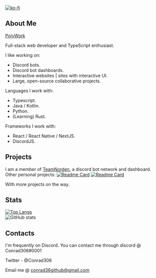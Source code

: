 [![ko-fi](https://ko-fi.com/img/githubbutton_sm.svg)](https://ko-fi.com/Conrad306)
## About Me
[PolyWork](https://polywork.com/Conrad306)

Full-stack web developer and TypeScript enthusiast. 

I like working on: 
  - Discord bots.
  - Discord bot dashboards.
  - Interactive websites | sites with interactive UI. 
  - Large, open-source collaborative projects.

Languages I work with: 
  - Typescript.
  - Java / Kotlin.
  - Python.
  - (Learning) Rust.
 
Frameworks I work with: 
  - React / React Native / NextJS. 
  - DiscordJS.
## Projects
I am a member of [TeamNorden](https://github.com/TeamNorden), a discord bot network and dashboard. 
Other personal projects: 
[![Readme Card](https://github-readme-stats.vercel.app/api/pin/?username=conrad306&repo=site&theme=dark&hide_border=true)](https://github.com/conrad306/site)
[![Readme Card](https://github-readme-stats.vercel.app/api/pin/?username=conrad306&repo=gitbot&theme=dark&hide_border=true)](https://github.com/conrad306/gitbot)

With more projects on the way.

## Stats
[![Top Langs](https://github-readme-stats.vercel.app/api/top-langs/?username=conrad306&layout=compact&theme=dark&hide_border=true)](https://github.com/conrad306/)
<br />
![GitHub stats](https://github-readme-stats.vercel.app/api?username=conrad306&include_all_commits=true&theme=dark&hide_border=true)

## Contacts
I'm frequently on Discord. You can contact me through discord @ Conrad306#0001

Twitter - @Conrad306

Email me @ conrad36github@gmail.com
